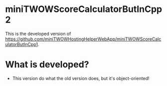 # miniTWOWScoreCalculatorButInCpp2
This is the developed version of https://github.com/miniTWOWHostingHelperWebApp/miniTWOWScoreCalculatorButInCpp1.
# What is developed?
* This version do what the old version does, but it's object-oriented!
